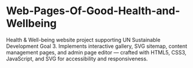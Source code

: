 # Web-Pages-Of-Good-Health-and-Wellbeing
Health &amp; Well-being website project supporting UN Sustainable Development Goal 3. Implements interactive gallery, SVG sitemap, content management pages, and admin page editor — crafted with HTML5, CSS3, JavaScript, and SVG for accessibility and responsiveness.
